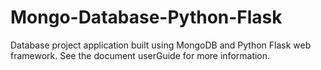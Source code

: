 # Mongo-Database-Python-Flask

Database project application built using MongoDB and Python Flask web framework. See the document userGuide for more information.
